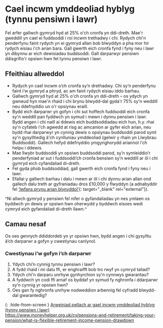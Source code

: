 # Cael incwm ymddeoliad hyblyg (tynnu pensiwn i lawr)

Fel arfer gallwch gymryd hyd at 25% o'ch cronfa yn ddi-dreth. Mae'r gweddill yn cael ei fuddsoddi i roi incwm trethadwy i chi. Rydych chi'n penderfynu faint rydych yn ei gymryd allan bob blwyddyn a pha mor hir rydych eisiau i'ch arian bara. Gall gwerth eich cronfa fynd i fyny neu i lawr yn dibynnu ar eich dewisiadau buddsoddi. Gall darparwyr pensiwn ddisgrifio'r opsiwn hwn fel tynnu pensiwn i lawr.

## Ffeithiau allweddol

* Rydych yn cael incwm o’ch cronfa sy’n drethadwy. Chi sy’n penderfynu faint i’w gymryd a phryd, ac am faint rydych eisiau iddo barhau.
* Gallwch gymryd hyd at 25% o'ch cronfa yn ddi-dreth – os ydych yn gwneud hyn mae'n rhaid i chi brynu blwydd-dal gyda'r 75% sy'n weddill neu ddefnyddio un o'r opsiynau eraill.
* Bydd eich darparwr yn gofyn i chi sut hoffech fuddsoddi eich cronfa sy'n weddill pan fyddwch yn symud i mewn i dynnu pensiwn i lawr. Bydd angen i chi naill ai ddewis eich buddsoddiadau eich hun, h.y. rhai sy'n cyfateb i'ch agwedd at risg ac amcanion ar gyfer eich arian, neu bydd rhai darparwyr yn cynnig dewis o opsiynau buddsoddi parod syml sy'n gysylltiedig â'ch cynlluniau ymddeoliad (gelwir y rhain yn Llwybrau Buddsoddi). Gallech hefyd ddefnyddio ymgynghorydd ariannol i'ch helpu i ddewis.
* Mae llwybr buddsoddi yn opsiwn buddsoddi parod, sy’n symleiddio’r penderfyniad ar sut i fuddsoddi’ch cronfa bensiwn sy’n weddill ar ôl i chi gymryd eich cyfandaliad di-dreth.
* Fel gyda phob buddsoddiad, gall gwerth eich cronfa fynd i fyny neu i lawr.
* Efallai y gallwch barhau i dalu i mewn ar ôl i chi dynnu arian allan ond gallech dalu treth ar gyfraniadau dros £10,000 y flwyddyn (a adnabyddir fel [‘lwfans prynu arian blynyddol’](https://www.gov.uk/tax-on-your-private-pension/annual-allowance#lower-allowance-if-you-take-money-from-a-pension-pot){: target="_blank" rel="external"}).

^Ni allwch gymryd y pensiwn fel nifer o gyfandaliadau yn nes ymlaen os byddwch yn dewis yr opsiwn hwn oherwydd y byddwch eisoes wedi cymryd eich gyfandaliad di-dreth llawn.^

## Camau nesaf

Os oes gennych ddiddordeb yn yr opsiwn hwn, bydd angen i chi gysylltu â’ch darparwr a gofyn y cwestiynau canlynol.

### Cwestiynau i’w gofyn i’ch darparwr

1. Ydych chi’n cynnig tynnu pensiwn i lawr?
2. A fydd rhaid i mi dalu ffi, er enghraifft bob tro rwyf yn cymryd taliad?
3. Ydych chi'n darparu unrhyw gynhyrchion sy'n cynnwys gwarantau?
4. A fyddwch yn codi ffi arnaf os byddaf yn symud fy nghronfa i ddarparwr sy’n cynnig yr opsiwn hwn?
5. Oes gan fy nghronfa unrhyw nodweddion arbennig fel cyfradd blwydd-dal gwarantedig?

{: .hide-from-screen }
[Arweiniad pellach ar gael incwm ymddeoliad hyblyg (tynny pensiwn i lawr)](https://www.moneyhelper.org.uk/cy/pensions-and-retirement/taking-your-pension/what-is-flexible-retirement-income-pension-drawdown)<br>
https://www.moneyhelper.org.uk/cy/pensions-and-retirement/taking-your-pension/what-is-flexible-retirement-income-pension-drawdown
